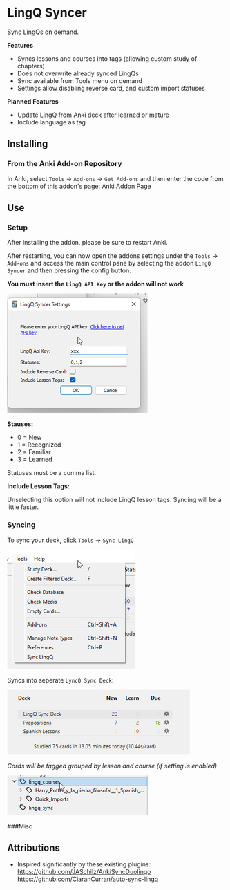
# LingQ Syncer
Sync LingQs on demand. 


**Features**

- Syncs lessons and courses into tags (allowing custom study of chapters)
- Does not overwrite already synced LingQs
- Sync available from Tools menu on demand
- Settings allow disabling reverse card, and custom import statuses

**Planned Features**
- Update LingQ from Anki deck after learned or mature
- Include language as tag

## Installing

### From the Anki Add-on Repository

In Anki, select `Tools` -> `Add-ons` -> `Get Add-ons` and then enter the code from the bottom of this addon's page: [Anki Addon Page](https://ankiweb.net/shared/info/98811431)

## Use

### Setup

After installing the addon, please be sure to restart Anki.

After restarting, you can now open the addons settings under the `Tools` -> `Add-ons` and access the main control pane by selecting the addon `LingQ Syncer` and then pressing the config button.

**You must insert the `LingQ API Key` or the addon will not work**

![img.png](imgs/img_3.png)

**Stauses:**
- 0 = New
- 1 = Recognized
- 2 = Familiar
- 3 = Learned

Statuses must be a comma list.

**Include Lesson Tags:**

Unselecting this option will not include LingQ lesson tags. Syncing will be a little faster.

### Syncing

To sync your deck, click `Tools` -> `Sync LingQ`

![img_2.png](imgs/img_2.png)

Syncs into seperate `LyncQ Sync Deck`:

![img.png](imgs/img.png)

*Cards will be tagged grouped by lesson and course (if setting is enabled)*

![img_1.png](imgs/img_1.png)

###Misc

## Attributions

- Inspired significantly by these existing plugins:
https://github.com/JASchilz/AnkiSyncDuolingo
https://github.com/CiaranCurran/auto-sync-lingq




